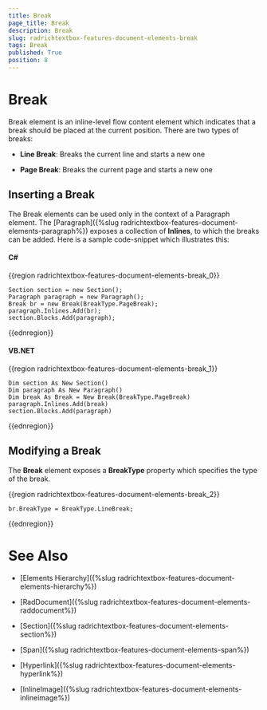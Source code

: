 ```yaml
---
title: Break
page_title: Break
description: Break
slug: radrichtextbox-features-document-elements-break
tags: Break
published: True
position: 8
---
```


# Break


Break element is an inline-level flow content element which indicates that a break should be placed at the current position. There are two types of breaks:

* __Line Break__: Breaks the current line and starts a new one

* __Page Break__: Breaks the current page and starts a new one

## Inserting a Break

The Break elements can be used only in the context of a Paragraph element. The [Paragraph]({%slug radrichtextbox-features-document-elements-paragraph%}) exposes a collection of __Inlines__, to which the breaks can be added. Here is a sample code-snippet which illustrates this:

#### __C#__

{{region radrichtextbox-features-document-elements-break_0}}

	Section section = new Section();
	Paragraph paragraph = new Paragraph();
	Break br = new Break(BreakType.PageBreak);
	paragraph.Inlines.Add(br);
	section.Blocks.Add(paragraph);
	
{{ednregion}}


#### __VB.NET__

{{region radrichtextbox-features-document-elements-break_1}}

    Dim section As New Section()
    Dim paragraph As New Paragraph()
    Dim break As Break = New Break(BreakType.PageBreak)
    paragraph.Inlines.Add(break)
    section.Blocks.Add(paragraph)

{{ednregion}}

## Modifying a Break

The __Break__ element exposes a __BreakType__ property which specifies the type of the break. 

{{region radrichtextbox-features-document-elements-break_2}}

	br.BreakType = BreakType.LineBreak;

{{ednregion}}

# See Also

 * [Elements Hierarchy]({%slug radrichtextbox-features-document-elements-hierarchy%})

 * [RadDocument]({%slug radrichtextbox-features-document-elements-raddocument%})

 * [Section]({%slug radrichtextbox-features-document-elements-section%})

 * [Span]({%slug radrichtextbox-features-document-elements-span%})

 * [Hyperlink]({%slug radrichtextbox-features-document-elements-hyperlink%})

 * [InlineImage]({%slug radrichtextbox-features-document-elements-inlineimage%})
